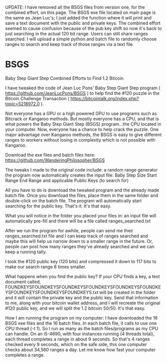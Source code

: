 UPDATE:
I have removed all the BSGS files from version one, for the combined effort, on this page. The BSGS exe file located on main page is the same as Jean Luc's; I just added the function where it will print and save a text document with the public and private keys.  The combined effort seemed to cause confusion because of the pub key shift so now it's back to just searching in the actual 120 bit range. Users can still share ranges searched. I will upload a simple python and batch file to randomly choose ranges to search and keep track of those ranges via a text file.

# BSGS
Baby Step Giant Step Combined Efforts to Find 1.2 Bitcoin

I have tweaked the code of Jean Luc Pons' Baby Step Giant Step program ( https://github.com/JeanLucPons/BSGS ) to help find the #120 puzzle in the Bitcoin Challenge Transaction ( https://bitcointalk.org/index.php?topic=5218972.0 ).

Not everyone has a GPU or a high powered GPU to use programs such as Bitcrack or Kangaroo methods. But mostly everyone has a CPU, and that is what powers the Baby Step Giant Step (BSGS) program...the CPU located in your computer. Now, everyone has a chance to help crack the puzzle. One major advantage over Kangaroo methods, the BSGS is easy to give different ranges to workers without losing in complexity which is not possible with Kangaroo.

Download the exe files and batch files here:
https://github.com/WanderingPhilosopher/BSGS

The tweaks I made to the original code include:
a random range generator
the program now automatically creates the input file:
Baby Step Size
Start Range
End Range
and applicable Public Keys (to search for)

All you have to do is download the tweaked program and the already made batch file. Once you download the files, place them in the same folder and double-click on the batch file. The program will automatically start searching for the public key. That's it. It's that easy.

What you will notice in the folder you placed your files in:
an input file will automatically pre-fill
and there will be a file called ranges_searched.txt

After we run the program for awhile, people can send me their ranges_searched.txt file and I can keep track of ranges searched and maybe this will help us narrow down to a smaller range in the future. Or, people can post how many ranges they've already searched and we can keep a running tally.

I took the #120 public key (120 bits) and compressed it down to 117 bits to make our search range 8 times smaller.

What happens when you find the public key?
If your CPU finds a key, a text document called, FOUNDKEYSFOUNDKEYSFOUNDKEYSFOUNDKEYSFOUNDKEYSFOUNDKEYSFOUNDKEYSFOUNDKEYSFOUNDKEYS.txt will be created in the folder and it will contain the private key and the public key. Send that information to me, along with your bitcoin wallet address, and I will recreate the original #120 public key, and we will split the 1.2 bitcoin 50/50. It's that easy.

How I am running the program on my computer:
I have downloaded the 16 BSGS exe files and the 16 batch files. In each batch file, it calls to use one CPU thread (-t 1). So I run as many as the batch files/programs as my CPU can handle. On an i5-4690, with four instances running (4 threads total), each thread completes a range in about 9 seconds. So that's 4 ranges checked every 9 seconds, which on the safe side, this one computer checks about 34,560 ranges a day. Let me know how fast your computer completes a range.
